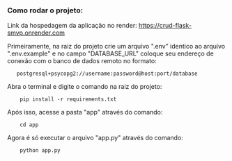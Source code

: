 ### Como rodar o projeto:

Link da hospedagem da aplicação no render: https://crud-flask-smvp.onrender.com

Primeiramente, na raiz do projeto crie um arquivo ".env" identico ao arquivo ".env.example" e no campo "DATABASE_URL" coloque seu endereço de conexão com o banco de dados remoto no formato: 

       postgresql+psycopg2://username:password@host:port/database

Abra o terminal e digite o comando na raiz do projeto:

        pip install -r requirements.txt

Após isso, acesse a pasta "app" através do comando:

        cd app

Agora é só executar o arquivo "app.py" através do comando:

        python app.py
